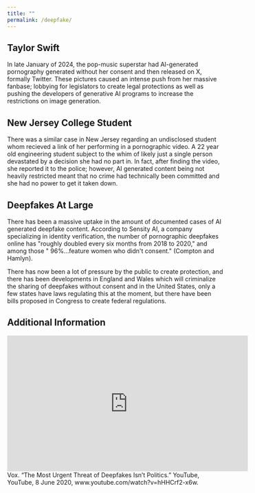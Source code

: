 ```yaml
---
title: ""
permalink: /deepfake/
---
```


## Taylor Swift

In late January of 2024, the pop-music superstar had AI-generated pornography generated without her consent and then released on X, formally Twitter. These pictures caused an intense push from her massive fanbase; lobbying for legislators to create legal protections as well as pushing the developers of generative AI programs to increase the restrictions on image generation.

## New Jersey College Student

There was a similar case in New Jersey regarding an undisclosed student whom recieved a link of her performing in a pornographic video. A 22 year old engineering student subject to the whim of likely just a single person devastated by a decision she had no part in. In fact, after finding the video, she reported it to the police; however, AI generated content being not heavily restricted meant that no crime had technically been committed and she had no power to get it taken down.

## Deepfakes At Large

There has been a massive uptake in the amount of documented cases of AI generated deepfake content. According to Sensity AI, a company specializing in identity verification, the number of pornographic deepfakes online has "roughly doubled every six months from 2018 to 2020," and among those " 96%...feature women who didn't consent." (Compton and Hamlyn).

There has now been a lot of pressure by the public to create protection, and there has been developments in England and Wales which will criminalize the sharing of deepfakes without consent and in the United States, only a few states have laws regulating this at the moment, but there have been bills proposed in Congress to create federal regulations.

## Additional Information

<iframe width="560" height="315" src="https://www.youtube.com/embed/hHHCrf2-x6w?si=ILO1JMwCF_KcdmXD" title="YouTube video player" frameborder="0" allow="accelerometer; autoplay; clipboard-write; encrypted-media; gyroscope; picture-in-picture; web-share" referrerpolicy="strict-origin-when-cross-origin" allowfullscreen></iframe>

<figcaption> Vox. “The Most Urgent Threat of Deepfakes Isn’t Politics.” YouTube, YouTube, 8 June 2020, www.youtube.com/watch?v=hHHCrf2-x6w. </figcaption>
